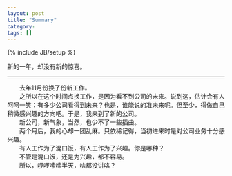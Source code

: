 ```yaml
---
layout: post
title: "Summary"
category: 
tags: []
---
```

{% include JB/setup %}

新的一年，却没有新的惊喜。

---

&emsp;&emsp;去年11月份换了份新工作。  
&emsp;&emsp;之所以在这个时间点换工作，是因为看不到公司的未来。说到这，估计会有人呵呵一笑：有多少公司看得到未来？也是，谁能说的准未来呢。但至少，得做自己稍微感兴趣的方向吧。于是，我来到了新的公司。  
&emsp;&emsp;新公司，新气象，当然，也少不了一些插曲。  
&emsp;&emsp;两个月后，我的心却一团乱麻。只依稀记得，当初进来时是对公司业务十分感兴趣。  
&emsp;&emsp;有人工作为了混口饭，有人工作为了兴趣。你是哪种？  
&emsp;&emsp;不管是混口饭，还是为兴趣，都不容易。  
&emsp;&emsp;所以，啰啰嗦嗦半天，啥都没讲咯？